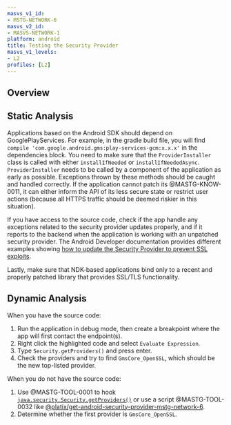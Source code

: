 ```yaml
---
masvs_v1_id:
- MSTG-NETWORK-6
masvs_v2_id:
- MASVS-NETWORK-1
platform: android
title: Testing the Security Provider
masvs_v1_levels:
- L2
profiles: [L2]
---
```


## Overview

## Static Analysis

Applications based on the Android SDK should depend on GooglePlayServices. For example, in the gradle build file, you will find `compile 'com.google.android.gms:play-services-gcm:x.x.x'` in the dependencies block. You need to make sure that the `ProviderInstaller` class is called with either `installIfNeeded` or `installIfNeededAsync`. `ProviderInstaller` needs to be called by a component of the application as early as possible. Exceptions thrown by these methods should be caught and handled correctly. If the application cannot patch its @MASTG-KNOW-0011, it can either inform the API of its less secure state or restrict user actions (because all HTTPS traffic should be deemed riskier in this situation).

If you have access to the source code, check if the app handle any exceptions related to the security provider updates properly, and if it reports to the backend when the application is working with an unpatched security provider. The Android Developer documentation provides different examples showing [how to update the Security Provider to prevent SSL exploits](https://developer.android.com/privacy-and-security/security-gms-provider "Updating Your Security Provider to Protect Against SSL Exploits").

Lastly, make sure that NDK-based applications bind only to a recent and properly patched library that provides SSL/TLS functionality.

## Dynamic Analysis

When you have the source code:

1. Run the application in debug mode, then create a breakpoint where the app will first contact the endpoint(s).
2. Right click the highlighted code and select `Evaluate Expression`.
3. Type `Security.getProviders()` and press enter.
4. Check the providers and try to find `GmsCore_OpenSSL`, which should be the new top-listed provider.

When you do not have the source code:

1. Use @MASTG-TOOL-0001 to hook [`java.security.Security.getProviders()`](https://developer.android.com/reference/java/security/Security#getProviders()) or use a script @MASTG-TOOL-0032 like [@platix/get-android-security-provider-mstg-network-6](https://codeshare.frida.re/@platix/get-android-security-provider-mstg-network-6/).
2. Determine whether the first provider is `GmsCore_OpenSSL`.
